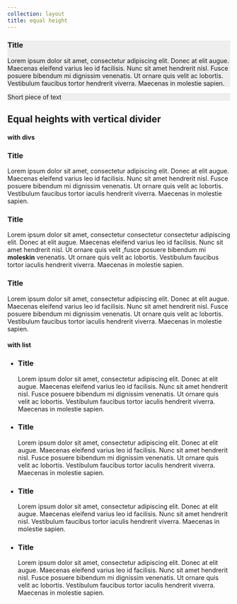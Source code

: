 ```yaml
---
collection: layout
title: equal height
---
```


<div class="row">
    <div class="u-equal-height">
        <div class="eight-col u-equal-height__item" style="background-color: #eee">
            <h3>Title</h3>
            <p>Lorem ipsum dolor sit amet, consectetur adipiscing elit. Donec at elit augue. Maecenas eleifend varius leo id facilisis. Nunc sit amet hendrerit nisl. Fusce posuere bibendum mi dignissim venenatis. Ut ornare quis velit ac lobortis. Vestibulum faucibus tortor hendrerit viverra. Maecenas in molestie sapien.</p>
        </div>
        <div class="four-col last-col u-equal-height__item" style="background-color: #eee">
            <p>Short piece of text</p>
        </div>
    </div>
</div>

<div class="row no-border no-padding-bottom">
    <h2>Equal heights with vertical divider</h2>
    <h4>with divs</h4>
    <div class="u-equal-height--vertical-divider">
      <div class="u-equal-height--vertical-divider__item four-col">
          <h3>Title</h3>
          <p>Lorem ipsum dolor sit amet, consectetur adipiscing elit. Donec at elit augue. Maecenas eleifend varius leo id facilisis. Nunc sit amet hendrerit nisl. Fusce posuere bibendum mi dignissim venenatis. Ut ornare quis velit ac lobortis. Vestibulum faucibus tortor iaculis hendrerit viverra. Maecenas in molestie sapien.</p>
      </div>
      <div class="u-equal-height--vertical-divider__item four-col">
          <h3>Title</h3>
          <p>Lorem ipsum dolor sit amet, consectetur consectetur consectetur adipiscing elit. Donec at elit augue. Maecenas eleifend varius leo id facilisis. Nunc sit amet hendrerit nisl. Ut ornare quis velit ,fusce posuere bibendum mi <strong>moleskin</strong> venenatis. Ut ornare quis velit ac lobortis. Vestibulum faucibus tortor iaculis hendrerit viverra. Maecenas in molestie sapien.</p>
      </div>
      <div class="u-equal-height--vertical-divider__item four-col last-col">
          <h3>Title</h3>
          <p>Lorem ipsum dolor sit amet, consectetur adipiscing elit. Donec at elit augue. Maecenas eleifend varius leo id facilisis. Nunc sit amet hendrerit nisl. Fusce posuere bibendum mi dignissim venenatis. Ut ornare quis velit ac lobortis. Vestibulum faucibus tortor iaculis hendrerit viverra. Maecenas in molestie sapien.</p>
      </div>
    </div>
</div>

<div class="row">
    <h4>with list</h4>
    <ul class="no-bullets u-equal-height--vertical-divider">
        <li class="u-equal-height--vertical-divider__item three-col">
            <h3>Title</h3>
            <p>Lorem ipsum dolor sit amet, consectetur adipiscing elit. Donec at elit augue. Maecenas eleifend varius leo id facilisis. Nunc sit amet hendrerit nisl. Fusce posuere bibendum mi dignissim venenatis. Ut ornare quis velit ac lobortis. Vestibulum faucibus tortor iaculis hendrerit viverra. Maecenas in molestie sapien.</p>
        </li>
        <li class="u-equal-height--vertical-divider__item three-col">
            <h3>Title</h3>
            <p>Lorem ipsum dolor sit amet, consectetur adipiscing elit. Donec at elit augue. Maecenas eleifend varius leo id facilisis. Nunc sit amet hendrerit nisl. Fusce posuere bibendum mi dignissim venenatis. Ut ornare quis velit ac lobortis. Vestibulum faucibus tortor iaculis hendrerit viverra. Maecenas in molestie sapien.</p>
        </li>
        <li class="u-equal-height--vertical-divider__item three-col">
            <h3>Title</h3>
            <p>Lorem ipsum dolor sit amet, consectetur adipiscing elit. Donec at elit augue. Maecenas eleifend varius leo id facilisis. Nunc sit amet hendrerit nisl. Vestibulum faucibus tortor iaculis hendrerit viverra. Maecenas in molestie sapien.</p>
        </li>
        <li class="u-equal-height--vertical-divider__item three-col last-col">
            <h3>Title</h3>
            <p>Lorem ipsum dolor sit amet, consectetur adipiscing elit. Donec at elit augue. Maecenas eleifend varius leo id facilisis. Nunc sit amet hendrerit nisl. Fusce posuere bibendum mi dignissim venenatis. Ut ornare quis velit ac lobortis. Vestibulum faucibus tortor iaculis hendrerit viverra. Maecenas in molestie sapien.</p>
        </li>
    </ul>
</div>
